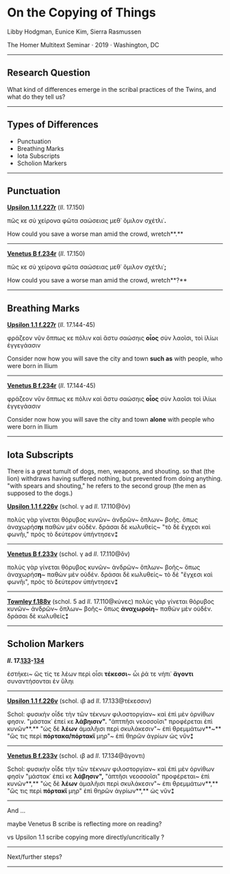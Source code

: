 
# On the Copying of Things

Libby Hodgman, Eunice Kim,  Sierra Rasmussen

The Homer Multitext Seminar · 2019 · Washington, DC

---

## Research Question

What kind of differences emerge in the scribal practices of the Twins, and what do they tell us?


---

## Types of Differences

- Punctuation
- Breathing Marks
- Iota Subscripts
- Scholion Markers

---

## Punctuation

**[Upsilon 1.1 f.227r](http://www.homermultitext.org/ict2/?urn=urn:cite2:hmt:e3bifolio.v1:E3_226v_227r@0.5197,0.6858,0.04108,0.02824)** (*Il*. 17.150)

πῶς κε σὺ χείρονα φῶτα σαώσειας μεθ᾽ ὅμιλον
σχέτλι᾽**.**

How could you save a worse man amid the crowd,
wretch**.**


---


**[Venetus B f.234r](http://www.homermultitext.org/ict2/?urn=urn:cite2:hmt:vbbifolio.v1:vb_233v_234r@0.5437,0.6782,0.03992,0.02734)** (*Il*. 17.150)

πῶς κε σὺ χείρονα φῶτα σαώσειας μεθ᾽ ὅμιλον
σχέτλι᾽**;**

How could you save a worse man amid the crowd,
wretch**?**

---

## Breathing Marks

**[Upsilon 1.1 f.227r](http://www.homermultitext.org/ict2/?urn=urn:cite2:hmt:e3bifolio.v1:E3_226v_227r@0.5210,0.5792,0.03081,0.02291)** (*Il*. 17.144-45)

φράζεον νῦν ὄππως κε πόλιν καὶ ἄστυ σαώσηις
**οἷος** σὺν λαοῖσι, τοὶ ἰλίωι ἐγγεγάασιν

Consider now how you will save the city and town
**such as** with people, who were born in Ilium


---

**[Venetus B f.234r](http://www.homermultitext.org/ict2/?urn=urn:cite2:hmt:vbbifolio.v1:vb_233v_234r@0.5431,0.5803,0.02609,0.02078)** (*Il*. 17.144-45)

φράζεον νῦν ὄππως κε πόλιν καὶ ἄστυ σαώσηις
**οἶος** σὺν λαοῖσι τοὶ ἰλίωι ἐγγεγάασιν

Consider now how you will save the city and town
**alone** with people who were born in Ilium

---

## Iota Subscripts

There is a great tumult of dogs, men, weapons, and shouting. so that (the lion) withdraws having suffered nothing, but prevented from doing anything. "with spears and shouting," he refers to the second group (the men as supposed to the dogs.)

**[Upsilon 1.1 f.226v](http://www.homermultitext.org/ict2/?urn=urn:cite2:hmt:e3bifolio.v1:E3_226v_227r@0.3908,0.1329,0.05921,0.02238)** (schol. γ ad *Il*. 17.110@ὃν)

πολὺς γὰρ γίνεται θόρυβος κυνῶν~ ἀνδρῶν~ ὅπλων~ βοῆς. ὅπως ἀναχωρήσ**ηι** παθὼν μὲν οὐδὲν. δρἀσαι δὲ κωλυθείς~ "τὸ δὲ ἔγχεσι καὶ φωνῆι," πρὸς τὸ δεύτερον ὑπήντησεν⁑


---

**[Venetus B f.233v](http://www.homermultitext.org/ict2/?urn=urn:cite2:hmt:vbbifolio.v1:vb_233v_234r@0.3439,0.1623,0.05903,0.01631)** (schol. γ ad *Il*. 17.110@ὃν)

πολὺς γὰρ γίνεται θόρυβος κυνῶν~ ἀνδρῶν~ ὅπλων~ βοῆς~ ὅπως ἀναχωρήσ**η**~ παθὼν μὲν οὐδὲν. δράσαι δὲ κωλυθείς~ τὸ δὲ "ἔγχεσι καὶ φωνῆι", πρὸς τὸ δεύτερον ὑπήντησεν⁑


---

**[Townley f.188v](http://www.bl.uk/manuscripts/Viewer.aspx?ref=burney_ms_86_f188v)** (schol. 5 ad *Il*. 17.110@κύνες)
πολὺς γὰρ γίνεται θόρυβος κυνῶν~ ἀνδρῶν~ ὅπλων~ βοῆς~ ὅπως **ἀναχωροίη**~ παθὼν μὲν οὐδὲν. δράσαι δὲ κωλυθείς⁑

---

## Scholion Markers

***Il*. 17.[133](http://www.homermultitext.org/ict2/?urn=urn:cite2:hmt:e3bifolio.v1:E3_226v_227r@0.7332,0.3318,0.07383,0.03126)-[134](http://www.homermultitext.org/ict2/?urn=urn:cite2:hmt:vbbifolio.v1:vb_233v_234r@0.6213,0.3596,0.03665,0.02830)**

ἑστήκει~ ὥς τίς τε λέων περὶ οἷσι **τέκεσσι**~
ὧι ῥά τε νήπι᾽ **ἄγοντι** συναντήσονται ἐν ὕληι


---

**[Upsilon 1.1 f.226v](http://www.homermultitext.org/ict2/?urn=urn:cite2:hmt:e3bifolio.v1:E3_226v_227r@0.8132,0.4444,0.1493,0.1794)** (schol. ιβ ad *Il*. 17.133@τέκεσσιν)


Schol: φυσικὴν οἶδε τὴν τῶν τέκνων φιλοστοργίαν~ καὶ ἐπὶ μὲν ὀρνίθων φησιν. "μάστακ᾽ ἐπεί κε **λάβηισιν".** "ἀπτπῆσι νεοσσοῖσι" προφἐρεται ἐπὶ κυνῶν**.** "ὡς δὲ **λέων** ἀμαλῆισι περὶ σκυλάκεσιν"~ ἐπὶ θρεμμάτων**~** "ὥς τις περὶ **πόρτακα/πόρτακϊ** μηρ"~ ἐπὶ θηρῶν ἀγρίων ὡς νῦν⁑



---

**[Venetus B f.233v](http://www.homermultitext.org/ict2/?urn=urn:cite2:hmt:vbbifolio.v1:vb_233v_234r@0.8006,0.4259,0.1349,0.1760)** (schol. ιβ ad *Il*. 17.134@ἄγοντι)

Schol: φυσικὴν οἶδε τὴν τῶν τέκνων φιλοστοργίαν~ καὶ ἐπὶ μὲν ὀρνίθων φησὶν "μάστακ᾽ ἐπεὶ κε **λάβησιν",** "ἀπτῆσι νεοσσοῖσι" προφἐρεται~ ἐπὶ κυνῶν**,** "ὡς δὲ **λέων** ἀμαλῆισι περὶ σκυλάκεσιν"~ ἐπι θρεμμάτων**,** "ὥς τις περὶ **πόρτακϊ** μηρ" ἐπὶ θηρῶν ἀγρίων**,** ὡς νῦν⁑


---

And ...

maybe Venetus B scribe is reflecting more on reading?

vs Upsilon 1.1 scribe copying more directly/uncritically ?

---

Next/further steps?

---
